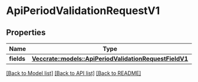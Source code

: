 # ApiPeriodValidationRequestV1

## Properties

Name | Type | Description | Notes
------------ | ------------- | ------------- | -------------
**fields** | [**Vec<crate::models::ApiPeriodValidationRequestFieldV1>**](api.ValidationRequestFieldV1.md) |  |

[[Back to Model list]](./README.md#documentation-for-models) [[Back to API list]](./README.md#documentation-for-api-endpoints) [[Back to README]](../README.md)
